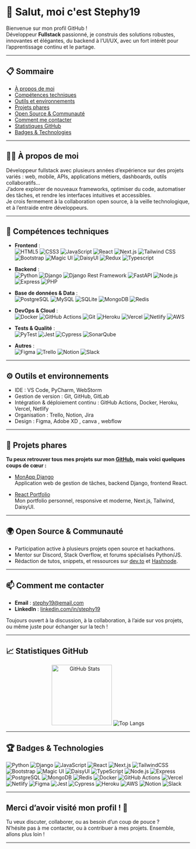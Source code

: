 # 👋 Salut, moi c'est Stephy19

Bienvenue sur mon profil GitHub !  
Développeur **Fullstack** passionné, je construis des solutions robustes, innovantes et élégantes, du backend à l’UI/UX, avec un fort intérêt pour l’apprentissage continu et le partage.

---

## 📋 Sommaire

- [À propos de moi](#-à-propos-de-moi)
- [Compétences techniques](#-compétences-techniques)
- [Outils et environnements](#-outils-et-environnements)
- [Projets phares](#-projets-phares)
- [Open Source & Communauté](#-open-source--communauté)
- [Comment me contacter](#-comment-me-contacter)
- [Statistiques GitHub](#-statistiques-github)
- [Badges & Technologies](#-badges--technologies)

---

## 👨‍💻 À propos de moi

Développeur fullstack avec plusieurs années d’expérience sur des projets variés : web, mobile, APIs, applications métiers, dashboards, outils collaboratifs…  
J’adore explorer de nouveaux frameworks, optimiser du code, automatiser des tâches, et rendre les interfaces intuitives et accessibles.  
Je crois fermement à la collaboration open source, à la veille technologique, et à l’entraide entre développeurs.

---

## 🧰 Compétences techniques

- **Frontend** :  
  ![HTML5](https://img.shields.io/badge/HTML5-E34F26?style=flat-square&logo=html5&logoColor=white)
  ![CSS3](https://img.shields.io/badge/CSS3-1572B6?style=flat-square&logo=css3&logoColor=white)
  ![JavaScript](https://img.shields.io/badge/JavaScript-F7DF1E?style=flat-square&logo=javascript&logoColor=black)
  ![React](https://img.shields.io/badge/React-20232A?style=flat-square&logo=react&logoColor=61DAFB)
  ![Next.js](https://img.shields.io/badge/Next.js-000?style=flat-square&logo=nextdotjs&logoColor=white)
  ![Tailwind CSS](https://img.shields.io/badge/TailwindCSS-38B2AC?style=flat-square&logo=tailwindcss&logoColor=white)
  ![Bootstrap](https://img.shields.io/badge/Bootstrap-7952B3?style=flat-square&logo=bootstrap&logoColor=white)
  ![Magic UI](https://img.shields.io/badge/Magic%20UI-7F5AF0?style=flat-square)
  ![DaisyUI](https://img.shields.io/badge/DaisyUI-6B7280?style=flat-square&logo=daisyui&logoColor=white)
  ![Redux](https://img.shields.io/badge/Redux-593D88?style=flat-square&logo=redux&logoColor=white)
  ![Typescript](https://img.shields.io/badge/TypeScript-3178C6?style=flat-square&logo=typescript&logoColor=white)

- **Backend** :  
  ![Python](https://img.shields.io/badge/Python-3670A0?style=flat-square&logo=python&logoColor=ffdd54)
  ![Django](https://img.shields.io/badge/Django-092E20?style=flat-square&logo=django&logoColor=white)
  ![Django Rest Framework](https://img.shields.io/badge/Django%20Rest%20Framework-092E20?style=flat-square&logo=django&logoColor=red)
  ![FastAPI](https://img.shields.io/badge/FastAPI-009688?style=flat-square&logo=fastapi&logoColor=white)
  ![Node.js](https://img.shields.io/badge/Node.js-339933?style=flat-square&logo=node.js&logoColor=white)
  ![Express](https://img.shields.io/badge/Express-000000?style=flat-square&logo=express&logoColor=white)
  ![PHP](https://img.shields.io/badge/PHP-777BB4?style=flat-square&logo=php&logoColor=white)

- **Base de données & Data** :  
  ![PostgreSQL](https://img.shields.io/badge/PostgreSQL-4169E1?style=flat-square&logo=postgresql&logoColor=white)
  ![MySQL](https://img.shields.io/badge/MySQL-4479A1?style=flat-square&logo=mysql&logoColor=white)
  ![SQLite](https://img.shields.io/badge/SQLite-003B57?style=flat-square&logo=sqlite&logoColor=white)
  ![MongoDB](https://img.shields.io/badge/MongoDB-47A248?style=flat-square&logo=mongodb&logoColor=white)
  ![Redis](https://img.shields.io/badge/Redis-DC382D?style=flat-square&logo=redis&logoColor=white)

- **DevOps & Cloud** :  
  ![Docker](https://img.shields.io/badge/Docker-2496ED?style=flat-square&logo=docker&logoColor=white)
  ![GitHub Actions](https://img.shields.io/badge/GitHub%20Actions-2088FF?style=flat-square&logo=githubactions&logoColor=white)
  ![Git](https://img.shields.io/badge/Git-F05032?style=flat-square&logo=git&logoColor=white)
  ![Heroku](https://img.shields.io/badge/Heroku-430098?style=flat-square&logo=heroku&logoColor=white)
  ![Vercel](https://img.shields.io/badge/Vercel-000?style=flat-square&logo=vercel&logoColor=white)
  ![Netlify](https://img.shields.io/badge/Netlify-00C7B7?style=flat-square&logo=netlify&logoColor=white)
  ![AWS](https://img.shields.io/badge/AWS-232F3E?style=flat-square&logo=amazon-aws&logoColor=white)

- **Tests & Qualité** :  
  ![PyTest](https://img.shields.io/badge/PyTest-0A9EDC?style=flat-square)
  ![Jest](https://img.shields.io/badge/Jest-C21325?style=flat-square&logo=jest&logoColor=white)
  ![Cypress](https://img.shields.io/badge/Cypress-17202C?style=flat-square&logo=cypress&logoColor=white)
  ![SonarQube](https://img.shields.io/badge/SonarQube-4E9BCD?style=flat-square&logo=sonarqube&logoColor=white)

- **Autres** :  
  ![Figma](https://img.shields.io/badge/Figma-F24E1E?style=flat-square&logo=figma&logoColor=white)
  ![Trello](https://img.shields.io/badge/Trello-0052CC?style=flat-square&logo=trello&logoColor=white)
  ![Notion](https://img.shields.io/badge/Notion-000?style=flat-square&logo=notion&logoColor=white)
  ![Slack](https://img.shields.io/badge/Slack-4A154B?style=flat-square&logo=slack&logoColor=white)

---

## ⚙️ Outils et environnements

- IDE : VS Code, PyCharm, WebStorm
- Gestion de version : Git, GitHub, GitLab
- Intégration & déploiement continu : GitHub Actions, Docker, Heroku, Vercel, Netlify
- Organisation : Trello, Notion, Jira
- Design : Figma, Adobe XD , canva , webflow

---

## 🚩 Projets phares

**Tu peux retrouver tous mes projets sur mon [GitHub](https://github.com/stephy19?tab=repositories), mais voici quelques coups de cœur :**

- [MonApp Django](https://github.com/stephy19/monapp-django)  
  Application web de gestion de tâches, backend Django, frontend React.

- [React Portfolio](https://portfolio-irie.vercel.app/)  
  Mon portfolio personnel, responsive et moderne, Next.js, Tailwind, DaisyUI.
---

## 🌍 Open Source & Communauté

- Participation active à plusieurs projets open source et hackathons.
- Mentor sur Discord, Stack Overflow, et forums spécialisés Python/JS.
- Rédaction de tutos, snippets, et ressources sur [dev.to](https://dev.to/) et [Hashnode](https://hashnode.com/).

---

## 📫 Comment me contacter

- **Email** : [stephy19@email.com](mailto:stephy19@email.com)
- **LinkedIn** : [linkedin.com/in/stephy19](https://www.linkedin.com/in/vangny-st%C3%A9phane-irie-112637333)


Toujours ouvert à la discussion, à la collaboration, à l’aide sur vos projets, ou même juste pour échanger sur la tech !

---

## 📈 Statistiques GitHub

<p align="center">
  <img src="https://github-readme-stats.vercel.app/api?username=stephy19&show_icons=true&theme=github_dark" alt="GitHub Stats" height="165">
  <img src="https://github-readme-stats.vercel.app/api/top-langs/?username=stephy19&layout=compact&theme=github_dark" alt="Top Langs">
</p>

---

## 🏆 Badges & Technologies

![Python](https://img.shields.io/badge/Python-3670A0?style=for-the-badge&logo=python&logoColor=ffdd54)
![Django](https://img.shields.io/badge/Django-092E20?style=for-the-badge&logo=django&logoColor=white)
![JavaScript](https://img.shields.io/badge/JavaScript-F7DF1E?style=for-the-badge&logo=javascript&logoColor=black)
![React](https://img.shields.io/badge/React-20232A?style=for-the-badge&logo=react&logoColor=61DAFB)
![Next.js](https://img.shields.io/badge/Next.js-000?style=for-the-badge&logo=nextdotjs&logoColor=white)
![TailwindCSS](https://img.shields.io/badge/TailwindCSS-38B2AC?style=for-the-badge&logo=tailwindcss&logoColor=white)
![Bootstrap](https://img.shields.io/badge/Bootstrap-7952B3?style=for-the-badge&logo=bootstrap&logoColor=white)
![Magic UI](https://img.shields.io/badge/Magic%20UI-7F5AF0?style=for-the-badge)
![DaisyUI](https://img.shields.io/badge/DaisyUI-6B7280?style=for-the-badge&logo=daisyui&logoColor=white)
![TypeScript](https://img.shields.io/badge/TypeScript-3178C6?style=for-the-badge&logo=typescript&logoColor=white)
![Node.js](https://img.shields.io/badge/Node.js-339933?style=for-the-badge&logo=node.js&logoColor=white)
![Express](https://img.shields.io/badge/Express-000000?style=for-the-badge&logo=express&logoColor=white)
![PostgreSQL](https://img.shields.io/badge/PostgreSQL-4169E1?style=for-the-badge&logo=postgresql&logoColor=white)
![MongoDB](https://img.shields.io/badge/MongoDB-47A248?style=for-the-badge&logo=mongodb&logoColor=white)
![Redis](https://img.shields.io/badge/Redis-DC382D?style=for-the-badge&logo=redis&logoColor=white)
![Docker](https://img.shields.io/badge/Docker-2496ED?style=for-the-badge&logo=docker&logoColor=white)
![GitHub Actions](https://img.shields.io/badge/GitHub%20Actions-2088FF?style=for-the-badge&logo=githubactions&logoColor=white)
![Vercel](https://img.shields.io/badge/Vercel-000?style=for-the-badge&logo=vercel&logoColor=white)
![Netlify](https://img.shields.io/badge/Netlify-00C7B7?style=for-the-badge&logo=netlify&logoColor=white)
![Figma](https://img.shields.io/badge/Figma-F24E1E?style=for-the-badge&logo=figma&logoColor=white)
![Jest](https://img.shields.io/badge/Jest-C21325?style=for-the-badge&logo=jest&logoColor=white)
![Cypress](https://img.shields.io/badge/Cypress-17202C?style=for-the-badge&logo=cypress&logoColor=white)
![Heroku](https://img.shields.io/badge/Heroku-430098?style=for-the-badge&logo=heroku&logoColor=white)
![AWS](https://img.shields.io/badge/AWS-232F3E?style=for-the-badge&logo=amazon-aws&logoColor=white)
![Notion](https://img.shields.io/badge/Notion-000?style=for-the-badge&logo=notion&logoColor=white)
![Slack](https://img.shields.io/badge/Slack-4A154B?style=for-the-badge&logo=slack&logoColor=white)

---

## Merci d’avoir visité mon profil ! 🚀  
Tu veux discuter, collaborer, ou as besoin d’un coup de pouce ?  
N’hésite pas à me contacter, ou à contribuer à mes projets. Ensemble, allons plus loin ! 

---

<!---
stephy19/stephy19 is a ✨ special ✨ repository because its `README.md` (this file) appears on your GitHub profile.
You can click the Preview link to voir tes changements.
--->
